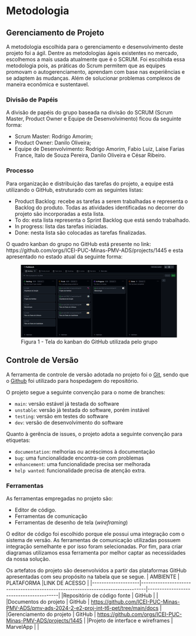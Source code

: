 
# Metodologia

## Gerenciamento de Projeto

A metodologia escolhida para o gerenciamento e desenvolvimento deste projeto foi a ágil. Dentre as metodologias ágeis existentes no mercado, escolhemos a mais usada atualmente que é o SCRUM.
Foi escolhida essa metodologia pois, as práticas do Scrum permitem que as equipes promovam o autogerenciamento, aprendam com base nas experiências e se adaptem às mudanças.
Além de solucionar problemas complexos de maneira econômica e sustentavel.

### Divisão de Papéis

A divisão de papéis do grupo baseada na divisão do SCRUM (Scrum Master, Product Owner e Equipe de Desenvolvimento) ficou da seguinte forma:
<ul>
<li>Scrum Master: Rodrigo Amorim;</li>
<li>Product Owner: Danilo Oliveira;</li>
<li>Equipe de Desenvolvimento: Rodrigo Amorim, Fabio Luiz, Laise Farias France, Italo de Souza Pereira, Danilo Oliveira e César Ribeiro.</li>
</ul>

### Processo

Para organização e distribuição das tarefas do projeto, a equipe está utilizando o GitHub, estruturado com as seguintes listas:
<ul>
<li>Product Backlog: recebe as tarefas a serem trabalhadas e representa o Backlog do produto. Todas as atividades identificadas no decorrer do projeto são incorporadas a esta lista. </li>
<li>To do: esta lista representa o Sprint Backlog que está sendo trabalhado.</li>
<li>In progress: lista das tarefas iniciadas.</li>
<li>Done: nesta lista são colocadas as tarefas finalizadas.</li>
</ul>
O quadro kanban do grupo no GitHub está presente no link: https://github.com/orgs/ICEI-PUC-Minas-PMV-ADS/projects/1445  e esta apresentado no estado atual da seguinte forma:
<figure>
    <img src="img/Kanban.png">
    <figcaption> Figura 1 - Tela do kanban do GitHub utilizada pelo grupo</figcaption>
</figure>


## Controle de Versão

A ferramenta de controle de versão adotada no projeto foi o
[Git](https://git-scm.com/), sendo que o [Github](https://github.com)
foi utilizado para hospedagem do repositório.

O projeto segue a seguinte convenção para o nome de branches:

- `main`: versão estável já testada do software
- `unstable`: versão já testada do software, porém instável
- `testing`: versão em testes do software
- `dev`: versão de desenvolvimento do software

Quanto à gerência de issues, o projeto adota a seguinte convenção para
etiquetas:

- `documentation`: melhorias ou acréscimos à documentação
- `bug`: uma funcionalidade encontra-se com problemas
- `enhancement`: uma funcionalidade precisa ser melhorada
- `help wanted`: funcionalidade precisa de atenção extra.

### Ferramentas

As ferramentas empregadas no projeto são:

- Editor de código.
- Ferramentas de comunicação
- Ferramentas de desenho de tela (_wireframing_)

O editor de código foi escolhido porque ele possui uma integração com o
sistema de versão. As ferramentas de comunicação utilizadas possuem
integração semelhante e por isso foram selecionadas. Por fim, para criar
diagramas utilizamos essa ferramenta por melhor captar as
necessidades da nossa solução.

Os artefatos do projeto são desenvolvidos a partir das plataformas GitHub apresentadas com seu propósito na tabela que se segue.
| AMBIENTE | PLATAFORMA |LINK DE ACESSO                 |
|--------------------|--------------------------------------------------------------------------------|----------------------------------------|
|Repositório de código fonte | GitHub |  |
|Documentos do projeto  | GitHub | https://github.com/ICEI-PUC-Minas-PMV-ADS/pmv-ads-2024-2-e2-proj-int-t6-pet/tree/main/docs |
|Gerenciamento do projeto  | GitHub | https://github.com/orgs/ICEI-PUC-Minas-PMV-ADS/projects/1445 |
|Projeto de interface e wireframes  | MarvelApp | |
